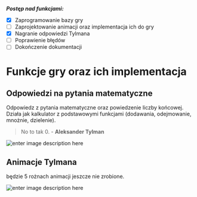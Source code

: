 ***Postęp nad funkcjami:***

 - [x] Zaprogramowanie bazy gry
 - [ ] Zaprojektowanie animacji oraz implementacja ich do gry
 - [x] Nagranie odpowiedzi Tylmana
 - [ ] Poprawienie błędów
 - [ ] Dokończenie dokumentacji

#  Funkcje gry oraz ich implementacja 

## Odpowiedzi na pytania matematyczne 

Odpowiedz z pytania matematyczne oraz powiedzenie liczby końcowej.
Działa jak kalkulator z podstawowymi funkcjami (dodawania, odejmowanie, mnożnie, dzielenie).

> No to tak 0. - **Aleksander Tylman**

![enter image description here](https://img29.demotywatoryfb.pl//uploads/202010/1603371485_hhi9ne_500.jpg)
## Animacje Tylmana
będzie 5 rożnach animacji jeszcze nie zrobione.

![enter image description here](https://www.icegif.com/wp-content/uploads/2022/04/icegif-232.gif)
